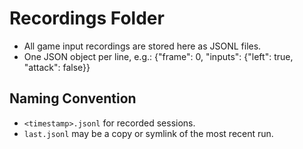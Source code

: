 # Recordings Folder

- All game input recordings are stored here as JSONL files.
- One JSON object per line, e.g.:
  {"frame": 0, "inputs": {"left": true, "attack": false}}

## Naming Convention
- `<timestamp>.jsonl` for recorded sessions.
- `last.jsonl` may be a copy or symlink of the most recent run.